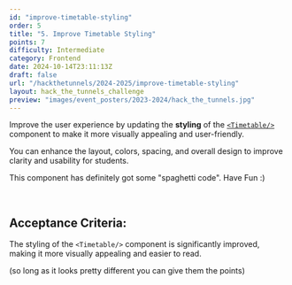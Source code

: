 ```yaml
---
id: "improve-timetable-styling"
order: 5
title: "5. Improve Timetable Styling"
points: 7
difficulty: Intermediate
category: Frontend
date: 2024-10-14T23:11:13Z
draft: false
url: "/hackthetunnels/2024-2025/improve-timetable-styling"
layout: hack_the_tunnels_challenge
preview: "images/event_posters/2023-2024/hack_the_tunnels.jpg"
---
```


Improve the user experience by updating the **styling** of the [`<Timetable/>`](https://github.com/CarletonComputerScienceSociety/hack-the-tunnels-starter-2024/blob/main/client/src/components/Timetable/Timetable.tsx) component to make it more visually appealing and user-friendly. 

You can enhance the layout, colors, spacing, and overall design to improve clarity and usability for students.

This component has definitely got some "spaghetti code". Have Fun :)

<br/>

## Acceptance Criteria:

The styling of the `<Timetable/>` component is significantly improved, making it more visually appealing and easier to read.

(so long as it looks pretty different you can give them the points)